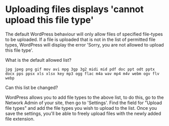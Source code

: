 #  Uploading files displays 'cannot upload this file type' 



The default WordPress behaviour will only allow files of specified file-types to be uploaded. If a file is uploaded that is not in the list of permitted file types, WordPress will display the error 'Sorry, you are not allowed to upload this file type'.

What is the default allowed list?

`jpg jpeg png gif mov avi mpg 3gp 3g2 midi mid pdf doc ppt odt pptx docx pps ppsx xls xlsx key mp3 ogg flac m4a wav mp4 m4v webm ogv flv webp`

Can this list be changed?

WordPress allows you to add file types to the above list, to do this, go to the Network Admin of your site, then go to 'Settings'. Find the field for "Upload file types" and add the file types you wish to upload to the list.
Once you save the settings, you'll be able to freely upload files with the newly added file extension.

